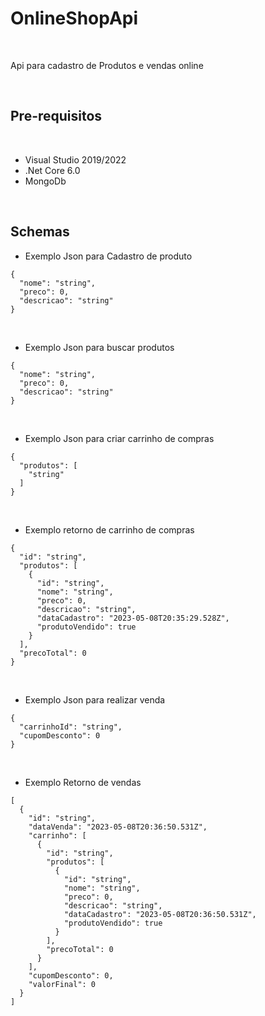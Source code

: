 # OnlineShopApi

<br>

 Api para cadastro de Produtos e vendas online

<br>

## Pre-requisitos

<br>

- Visual Studio 2019/2022
- .Net Core 6.0
- MongoDb

<br>

## Schemas

- Exemplo Json para Cadastro de produto

```
{
  "nome": "string",
  "preco": 0,
  "descricao": "string"
}
```
<br>

- Exemplo Json para buscar produtos

```
{
  "nome": "string",
  "preco": 0,
  "descricao": "string"
}
```

<br>

- Exemplo Json para criar carrinho de compras

```
{
  "produtos": [
    "string"
  ]
}
```

<br>

- Exemplo retorno de carrinho de compras

```
{
  "id": "string",
  "produtos": [
    {
      "id": "string",
      "nome": "string",
      "preco": 0,
      "descricao": "string",
      "dataCadastro": "2023-05-08T20:35:29.528Z",
      "produtoVendido": true
    }
  ],
  "precoTotal": 0
}
```

<br>

- Exemplo Json para realizar venda

```
{
  "carrinhoId": "string",
  "cupomDesconto": 0
}
```

<br>

- Exemplo Retorno de vendas

```
[
  {
    "id": "string",
    "dataVenda": "2023-05-08T20:36:50.531Z",
    "carrinho": [
      {
        "id": "string",
        "produtos": [
          {
            "id": "string",
            "nome": "string",
            "preco": 0,
            "descricao": "string",
            "dataCadastro": "2023-05-08T20:36:50.531Z",
            "produtoVendido": true
          }
        ],
        "precoTotal": 0
      }
    ],
    "cupomDesconto": 0,
    "valorFinal": 0
  }
]
```


